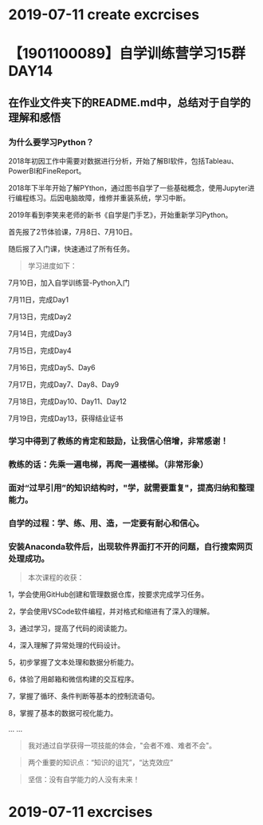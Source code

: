 
# 2019-07-11 create excrcises

# 【1901100089】自学训练营学习15群 DAY14
## 在作业文件夹下的README.md中，总结对于自学的理解和感悟

### 为什么要学习Python？

2018年初因工作中需要对数据进行分析，开始了解BI软件，包括Tableau、PowerBI和FineReport。

2018年下半年开始了解PYthon，通过图书自学了一些基础概念，使用Jupyter进行编程练习。后因电脑故障，维修并重装系统，学习中断。

2019年看到李笑来老师的新书《自学是门手艺》，开始重新学习Python。

首先报了2节体验课，7月8日、7月10日。

随后报了入门课，快速通过了所有任务。

>学习进度如下：

7月10日，加入自学训练营-Python入门

7月11日，完成Day1

7月13日，完成Day2

7月14日，完成Day3

7月15日，完成Day4

7月16日，完成Day5、Day6

7月17日，完成Day7、Day8、Day9

7月18日，完成Day10、Day11、Day12

7月19日，完成Day13，获得结业证书

### 学习中得到了教练的肯定和鼓励，让我信心倍增，非常感谢！
### 教练的话：先乘一遍电梯，再爬一遍楼梯。（非常形象）
### 面对“过早引用”的知识结构时，"学，就需要重复"，提高归纳和整理能力。
### 自学的过程：学、练、用、造，一定要有耐心和信心。

### 安装Anaconda软件后，出现软件界面打不开的问题，自行搜索网页处理成功。

>本次课程的收获：

1，学会使用GitHub创建和管理数据仓库，按要求完成学习任务。

2，学会使用VSCode软件编程，并对格式和缩进有了深入的理解。

3，通过学习，提高了代码的阅读能力。

4，深入理解了异常处理的代码设计。

5，初步掌握了文本处理和数据分析能力。

6，体验了用邮箱和微信构建的交互程序。

7，掌握了循环、条件判断等基本的控制流语句。

8，掌握了基本的数据可视化能力。

... ...

>我对通过自学获得一项技能的体会，"会者不难、难者不会"。

>两个重要的知识点：“知识的诅咒”，“达克效应”

>坚信：没有自学能力的人没有未来！

# 2019-07-11 excrcises

